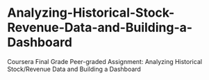 # Analyzing-Historical-Stock-Revenue-Data-and-Building-a-Dashboard
Coursera Final Grade
Peer-graded Assignment: Analyzing Historical Stock/Revenue Data and Building a Dashboard
